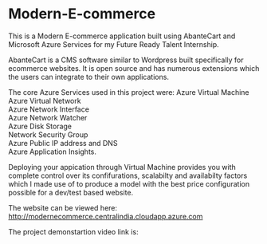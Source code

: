 # Modern-E-commerce
This is a Modern E-commerce application built using AbanteCart and Microsoft Azure Services for my Future Ready Talent Internship.

AbanteCart is a CMS software similar to Wordpress built specifically for ecommerce websites. It is open source and has numerous extensions which the users can integrate to their own applications.

The core Azure Services used in this project were:
Azure Virtual Machine\
Azure Virtual Network\
Azure Network Interface\
Azure Network Watcher\
Azure Disk Storage\
Network Security Group\
Azure Public IP address and DNS\
Azure Application Insights.

Deploying your appication through Virtual Machine provides you with complete control over its confifurations, scalabilty and availabilty factors which I made use of to produce a model with the best price configuration possible for a dev/test based website.

The website can be viewed here: http://modernecommerce.centralindia.cloudapp.azure.com

The project demonstartion video link is: 
